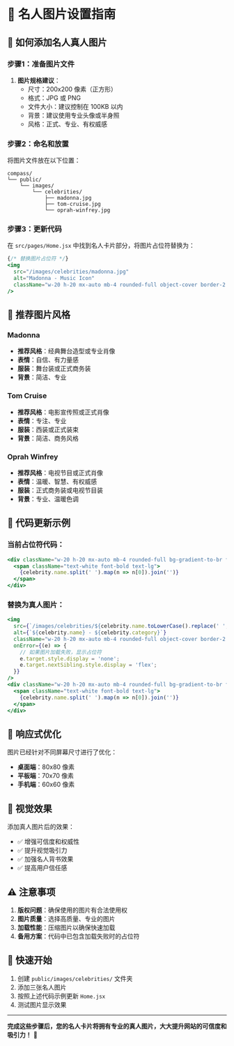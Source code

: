 # 🌟 名人图片设置指南

## 📸 如何添加名人真人图片

### 步骤1：准备图片文件
1. **图片规格建议**：
   - 尺寸：200x200 像素（正方形）
   - 格式：JPG 或 PNG
   - 文件大小：建议控制在 100KB 以内
   - 背景：建议使用专业头像或半身照
   - 风格：正式、专业、有权威感

### 步骤2：命名和放置
将图片文件放在以下位置：
```
compass/
└── public/
    └── images/
        └── celebrities/
            ├── madonna.jpg
            ├── tom-cruise.jpg
            └── oprah-winfrey.jpg
```

### 步骤3：更新代码
在 `src/pages/Home.jsx` 中找到名人卡片部分，将图片占位符替换为：

```jsx
{/* 替换图片占位符 */}
<img 
  src="/images/celebrities/madonna.jpg" 
  alt="Madonna - Music Icon"
  className="w-20 h-20 mx-auto mb-4 rounded-full object-cover border-2 border-gold-500/30 group-hover:border-gold-400 transition-colors duration-300"
/>
```

## 🎯 推荐图片风格

### Madonna
- **推荐风格**：经典舞台造型或专业肖像
- **表情**：自信、有力量感
- **服装**：舞台装或正式商务装
- **背景**：简洁、专业

### Tom Cruise
- **推荐风格**：电影宣传照或正式肖像
- **表情**：专注、专业
- **服装**：西装或正式装束
- **背景**：简洁、商务风格

### Oprah Winfrey
- **推荐风格**：电视节目或正式肖像
- **表情**：温暖、智慧、有权威感
- **服装**：正式商务装或电视节目装
- **背景**：专业、温暖色调

## 🔧 代码更新示例

### 当前占位符代码：
```jsx
<div className="w-20 h-20 mx-auto mb-4 rounded-full bg-gradient-to-br from-gold-400 to-gold-600 flex items-center justify-center group-hover:animate-glow">
  <span className="text-white font-bold text-lg">
    {celebrity.name.split(' ').map(n => n[0]).join('')}
  </span>
</div>
```

### 替换为真人图片：
```jsx
<img 
  src={`/images/celebrities/${celebrity.name.toLowerCase().replace(' ', '-')}.jpg`}
  alt={`${celebrity.name} - ${celebrity.category}`}
  className="w-20 h-20 mx-auto mb-4 rounded-full object-cover border-2 border-gold-500/30 group-hover:border-gold-400 transition-colors duration-300"
  onError={(e) => {
    // 如果图片加载失败，显示占位符
    e.target.style.display = 'none';
    e.target.nextSibling.style.display = 'flex';
  }}
/>
<div className="w-20 h-20 mx-auto mb-4 rounded-full bg-gradient-to-br from-gold-400 to-gold-600 flex items-center justify-center group-hover:animate-glow hidden">
  <span className="text-white font-bold text-lg">
    {celebrity.name.split(' ').map(n => n[0]).join('')}
  </span>
</div>
```

## 📱 响应式优化

图片已经针对不同屏幕尺寸进行了优化：
- **桌面端**：80x80 像素
- **平板端**：70x70 像素  
- **手机端**：60x60 像素

## 🎨 视觉效果

添加真人图片后的效果：
- ✅ 增强可信度和权威性
- ✅ 提升视觉吸引力
- ✅ 加强名人背书效果
- ✅ 提高用户信任感

## ⚠️ 注意事项

1. **版权问题**：确保使用的图片有合法使用权
2. **图片质量**：选择高质量、专业的图片
3. **加载性能**：压缩图片以确保快速加载
4. **备用方案**：代码中已包含加载失败时的占位符

## 🚀 快速开始

1. 创建 `public/images/celebrities/` 文件夹
2. 添加三张名人图片
3. 按照上述代码示例更新 `Home.jsx`
4. 测试图片显示效果

---

**完成这些步骤后，您的名人卡片将拥有专业的真人图片，大大提升网站的可信度和吸引力！** 🌟 